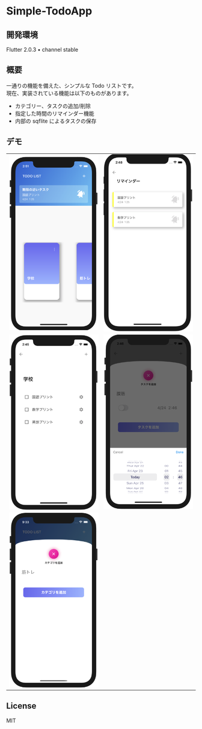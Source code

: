 # Simple-TodoApp

## 開発環境

Flutter 2.0.3 • channel stable

## 概要

一通りの機能を備えた、シンプルな Todo リストです。  
現在、実装されている機能は以下のものがあります。

- カテゴリー、タスクの追加/削除
- 指定した時間のリマインダー機能
- 内部の sqflite によるタスクの保存

## デモ

<table>
    <tr>
      <td><img src='readme_images/home.png'></td>
      <td><img src='readme_images/reminder.png'></td>
    </tr>
    <tr>
      <td><img src='readme_images/task.png'></td>
      <td><img src='readme_images/time.png'></td>
    </tr>
    <tr>
      <td><img src='readme_images/add_todo.png'></td>
    </tr>
  </table>

## License

MIT

